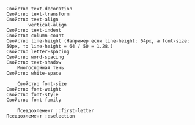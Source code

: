     Свойство text-decoration
    Свойство text-transform
    Свойство text-align
            vertical-align
    Свойство text-indent
    Свойство column-count
    Свойство line-height (Например если line-height: 64px, а font-size: 50px, то line-height = 64 / 50 = 1.28.)
    Свойство letter-spacing
    Свойство word-spacing
    Свойство text-shadow
        Многослойная тень
    Свойство white-space

        Свойство font-size
    Свойство font-weight
    Свойство font-style
    Свойство font-family

        Псевдоэлемент ::first-letter
    Псевдоэлемент ::selection